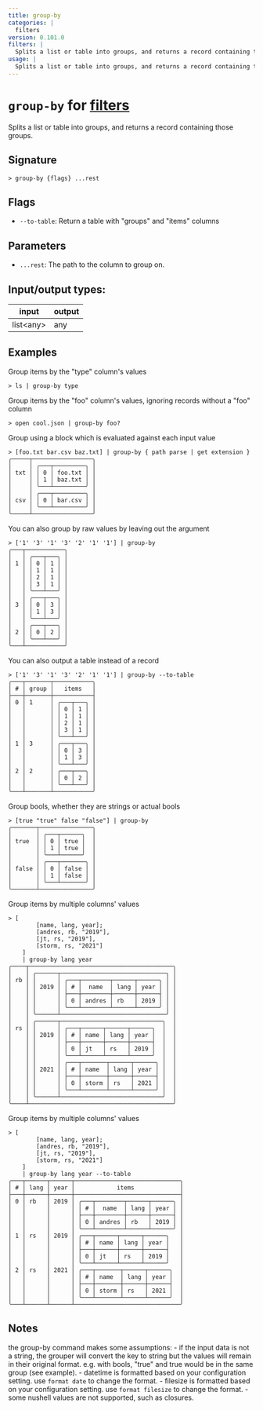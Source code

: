 ```yaml
---
title: group-by
categories: |
  filters
version: 0.101.0
filters: |
  Splits a list or table into groups, and returns a record containing those groups.
usage: |
  Splits a list or table into groups, and returns a record containing those groups.
---
```

<!-- This file is automatically generated. Please edit the command in https://github.com/nushell/nushell instead. -->

# `group-by` for [filters](/commands/categories/filters.md)

<div class='command-title'>Splits a list or table into groups, and returns a record containing those groups.</div>

## Signature

```> group-by {flags} ...rest```

## Flags

 -  `--to-table`: Return a table with "groups" and "items" columns

## Parameters

 -  `...rest`: The path to the column to group on.


## Input/output types:

| input     | output |
| --------- | ------ |
| list\<any\> | any    |

## Examples

Group items by the "type" column's values
```nu
> ls | group-by type

```

Group items by the "foo" column's values, ignoring records without a "foo" column
```nu
> open cool.json | group-by foo?

```

Group using a block which is evaluated against each input value
```nu
> [foo.txt bar.csv baz.txt] | group-by { path parse | get extension }
╭─────┬─────────────────╮
│     │ ╭───┬─────────╮ │
│ txt │ │ 0 │ foo.txt │ │
│     │ │ 1 │ baz.txt │ │
│     │ ╰───┴─────────╯ │
│     │ ╭───┬─────────╮ │
│ csv │ │ 0 │ bar.csv │ │
│     │ ╰───┴─────────╯ │
╰─────┴─────────────────╯
```

You can also group by raw values by leaving out the argument
```nu
> ['1' '3' '1' '3' '2' '1' '1'] | group-by
╭───┬───────────╮
│   │ ╭───┬───╮ │
│ 1 │ │ 0 │ 1 │ │
│   │ │ 1 │ 1 │ │
│   │ │ 2 │ 1 │ │
│   │ │ 3 │ 1 │ │
│   │ ╰───┴───╯ │
│   │ ╭───┬───╮ │
│ 3 │ │ 0 │ 3 │ │
│   │ │ 1 │ 3 │ │
│   │ ╰───┴───╯ │
│   │ ╭───┬───╮ │
│ 2 │ │ 0 │ 2 │ │
│   │ ╰───┴───╯ │
╰───┴───────────╯
```

You can also output a table instead of a record
```nu
> ['1' '3' '1' '3' '2' '1' '1'] | group-by --to-table
╭───┬───────┬───────────╮
│ # │ group │   items   │
├───┼───────┼───────────┤
│ 0 │ 1     │ ╭───┬───╮ │
│   │       │ │ 0 │ 1 │ │
│   │       │ │ 1 │ 1 │ │
│   │       │ │ 2 │ 1 │ │
│   │       │ │ 3 │ 1 │ │
│   │       │ ╰───┴───╯ │
│ 1 │ 3     │ ╭───┬───╮ │
│   │       │ │ 0 │ 3 │ │
│   │       │ │ 1 │ 3 │ │
│   │       │ ╰───┴───╯ │
│ 2 │ 2     │ ╭───┬───╮ │
│   │       │ │ 0 │ 2 │ │
│   │       │ ╰───┴───╯ │
╰───┴───────┴───────────╯

```

Group bools, whether they are strings or actual bools
```nu
> [true "true" false "false"] | group-by
╭───────┬───────────────╮
│       │ ╭───┬──────╮  │
│ true  │ │ 0 │ true │  │
│       │ │ 1 │ true │  │
│       │ ╰───┴──────╯  │
│       │ ╭───┬───────╮ │
│ false │ │ 0 │ false │ │
│       │ │ 1 │ false │ │
│       │ ╰───┴───────╯ │
╰───────┴───────────────╯
```

Group items by multiple columns' values
```nu
> [
        [name, lang, year];
        [andres, rb, "2019"],
        [jt, rs, "2019"],
        [storm, rs, "2021"]
    ]
    | group-by lang year
╭────┬─────────────────────────────────────────╮
│    │ ╭──────┬──────────────────────────────╮ │
│ rb │ │      │ ╭───┬────────┬──────┬──────╮ │ │
│    │ │ 2019 │ │ # │  name  │ lang │ year │ │ │
│    │ │      │ ├───┼────────┼──────┼──────┤ │ │
│    │ │      │ │ 0 │ andres │ rb   │ 2019 │ │ │
│    │ │      │ ╰───┴────────┴──────┴──────╯ │ │
│    │ ╰──────┴──────────────────────────────╯ │
│    │ ╭──────┬─────────────────────────────╮  │
│ rs │ │      │ ╭───┬──────┬──────┬──────╮  │  │
│    │ │ 2019 │ │ # │ name │ lang │ year │  │  │
│    │ │      │ ├───┼──────┼──────┼──────┤  │  │
│    │ │      │ │ 0 │ jt   │ rs   │ 2019 │  │  │
│    │ │      │ ╰───┴──────┴──────┴──────╯  │  │
│    │ │      │ ╭───┬───────┬──────┬──────╮ │  │
│    │ │ 2021 │ │ # │ name  │ lang │ year │ │  │
│    │ │      │ ├───┼───────┼──────┼──────┤ │  │
│    │ │      │ │ 0 │ storm │ rs   │ 2021 │ │  │
│    │ │      │ ╰───┴───────┴──────┴──────╯ │  │
│    │ ╰──────┴─────────────────────────────╯  │
╰────┴─────────────────────────────────────────╯
```

Group items by multiple columns' values
```nu
> [
        [name, lang, year];
        [andres, rb, "2019"],
        [jt, rs, "2019"],
        [storm, rs, "2021"]
    ]
    | group-by lang year --to-table
╭───┬──────┬──────┬──────────────────────────────╮
│ # │ lang │ year │            items             │
├───┼──────┼──────┼──────────────────────────────┤
│ 0 │ rb   │ 2019 │ ╭───┬────────┬──────┬──────╮ │
│   │      │      │ │ # │  name  │ lang │ year │ │
│   │      │      │ ├───┼────────┼──────┼──────┤ │
│   │      │      │ │ 0 │ andres │ rb   │ 2019 │ │
│   │      │      │ ╰───┴────────┴──────┴──────╯ │
│ 1 │ rs   │ 2019 │ ╭───┬──────┬──────┬──────╮   │
│   │      │      │ │ # │ name │ lang │ year │   │
│   │      │      │ ├───┼──────┼──────┼──────┤   │
│   │      │      │ │ 0 │ jt   │ rs   │ 2019 │   │
│   │      │      │ ╰───┴──────┴──────┴──────╯   │
│ 2 │ rs   │ 2021 │ ╭───┬───────┬──────┬──────╮  │
│   │      │      │ │ # │ name  │ lang │ year │  │
│   │      │      │ ├───┼───────┼──────┼──────┤  │
│   │      │      │ │ 0 │ storm │ rs   │ 2021 │  │
│   │      │      │ ╰───┴───────┴──────┴──────╯  │
╰───┴──────┴──────┴──────────────────────────────╯

```

## Notes
the group-by command makes some assumptions:
    - if the input data is not a string, the grouper will convert the key to string but the values will remain in their original format. e.g. with bools, "true" and true would be in the same group (see example).
    - datetime is formatted based on your configuration setting. use `format date` to change the format.
    - filesize is formatted based on your configuration setting. use `format filesize` to change the format.
    - some nushell values are not supported, such as closures.